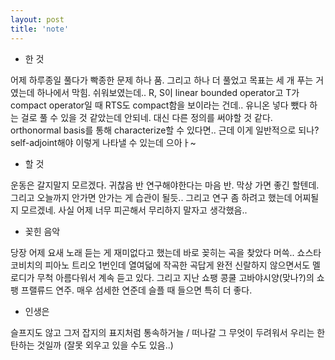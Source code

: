 ```yaml
---
layout: post
title: 'note'
---
```


- 한 것

어제 하루종일 풀다가 빡종한 문제 하나 품. 그리고 하나 더 풀었고 목표는 세 개 푸는 거였는데 하나에서 막힘. 쉬워보였는데.. R, S이 linear bounded operator고 T가 compact operator일 때 RTS도 compact함을 보이라는 건데.. 유니온 넣다 뺐다 하는 걸로 풀 수 있을 것 같았는데 안되네. 대신 다른 정의를 써야할 것 같다. orthonormal basis를 통해 characterize할 수 있다면.. 근데 이게 일반적으로 되나? self-adjoint해야 이렇게 나타낼 수 있는데 으아ㅏ~

- 할 것

운동은 갈지말지 모르겠다. 귀찮음 반 연구해야한다는 마음 반. 막상 가면 좋긴 할텐데. 그리고 오늘까지 안가면 안가는 게 습관이 될듯.. 그리고 연구 좀 하려고 했는데 어찌될지 모르겠네. 사실 어제 너무 피곤해서 무리하지 말자고 생각했음.. 

- 꽂힌 음악

당장 어제 요새 노래 듣는 게 재미없다고 했는데 바로 꽂히는 곡을 찾았다 머쓱.. 쇼스타코비치의 피아노 트리오 1번인데 열여덟에 작곡한 곡답게 완전 신랄하지 않으면서도 멜로디가 무척 아름다워서 계속 듣고 있다. 그리고 지난 쇼팽 콩쿨 고바야시양(맞나?)의 쇼팽 프랠류드 연주. 매우 섬세한 연준데 슬플 때 들으면 특히 더 좋다.

- 인생은

슬프지도 않고 그저 잡지의 표지처럼 통속하거늘 / 떠나갈 그 무엇이 두려워서 우리는 한탄하는 것일까 (잘못 외우고 있을 수도 있음..)

